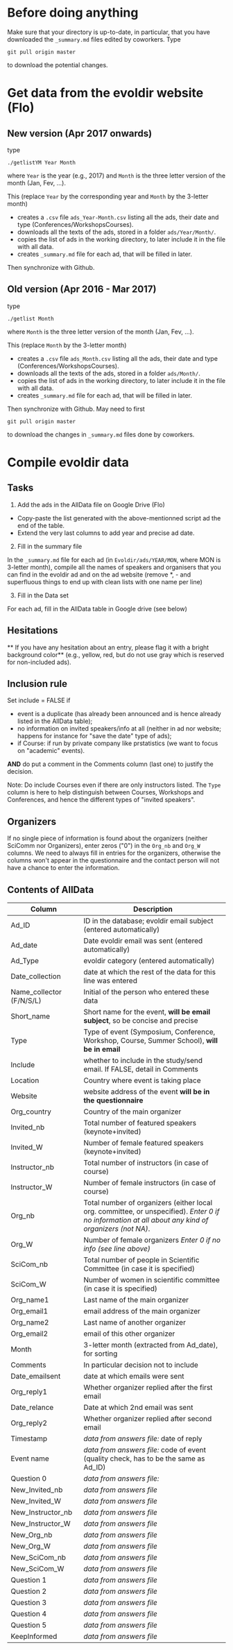 # Before doing anything

Make sure that your directory is up-to-date, in particular, that you have downloaded the `_summary.md` files edited by coworkers. Type
```{sh}
git pull origin master
```
to download the potential changes.


# Get data from the evoldir website (Flo)

## New version (Apr 2017 onwards)
type
```
./getlistYM Year Month
```
where `Year` is the year (e.g., 2017) and `Month` is the three letter version of the month (Jan, Fev, ...).

This (replace `Year` by the corresponding year and `Month` by the 3-letter month)
- creates a `.csv` file `ads_Year-Month.csv` listing all the ads, their date and type (Conferences/WorkshopsCourses).
- downloads all the texts of the ads, stored in a folder `ads/Year/Month/`.
- copies the list of ads in the working directory, to later include it in the file with all data.
- creates `_summary.md` file for each ad, that will be filled in later.

Then synchronize with Github.


## Old version (Apr 2016 - Mar 2017)
type
```
./getlist Month
```
where `Month` is the three letter version of the month (Jan, Fev, ...).

This (replace `Month` by the 3-letter month)
- creates a `.csv` file `ads_Month.csv` listing all the ads, their date and type (Conferences/WorkshopsCourses).
- downloads all the texts of the ads, stored in a folder `ads/Month/`.
- copies the list of ads in the working directory, to later include it in the file with all data.
- creates `_summary.md` file for each ad, that will be filled in later.

Then synchronize with Github. May need to first
```{sh}
git pull origin master
```
to download the changes in `_summary.md` files done by coworkers.

# Compile evoldir data

## Tasks

 1) Add the ads in the AllData file on Google Drive (Flo)
  - Copy-paste the list generated with the above-mentionned script ad the end of the table.
  - Extend the very last columns to add year and precise ad date.

 2) Fill in the summary file

  In the `_summary.md` file for each ad (in `Evoldir/ads/YEAR/MON`, where MON is 3-letter month), compile all the names of speakers and organisers that you can find in the evoldir ad and on the ad website (remove *, - and superfluous things to end up with clean lists with one name per line)

 3) Fill in the Data set

   For each ad, fill in the AllData table in Google drive (see below)

## Hesitations

** If you have any hesitation about an entry, please flag it with a bright background color** (e.g., yellow, red, but do not use gray which is reserved for non-included ads).

## Inclusion rule

Set include = FALSE if

 - event is a duplicate (has already been announced and is hence already listed in the AllData table);
 - no information on invited speakers/info at all (neither in ad nor website; happens for instance for "save the date" type of ads);
 - if Course: if run by private company like prstatistics (we want to focus on "academic" events).

**AND** do put a comment in the Comments column (last one) to justify the decision.

Note: Do include Courses even if there are only instructors listed. The `Type` column is here to help distinguish between Courses, Workshops and Conferences, and hence the different types of "invited speakers".

## Organizers

If no single piece of information is found about the organizers (neither SciComm nor Organizers), enter zeros ("0") in the `Org_nb` and `Org_W` columns. We need to always fill in entries for the organizers, otherwise the columns won't appear in the questionnaire and the contact person will not have a chance to enter the information.

## Contents of AllData

Column | Description
-------|-------------
Ad_ID | ID in the database; evoldir email subject (entered automatically)
Ad_date | Date evoldir email was sent (entered automatically)
Ad_Type | evoldir category (entered automatically)
Date_collection | date at which the rest of the data for this line was entered
Name_collector (F/N/S/L) | Initial of the person who entered these data
Short_name | Short name for the event, **will be email subject**, so be concise and precise
Type | Type of event (Symposium, Conference, Workshop, Course, Summer School), **will be in email**
Include | whether to include in the study/send email. If FALSE, detail in Comments
Location | Country where event is taking place
Website | website address of the event **will be in the questionnaire**
Org_country | Country of the main organizer
Invited_nb | Total number of featured speakers (keynote+invited)
Invited_W	| Number of female featured speakers (keynote+invited)
Instructor_nb | Total number of instructors (in case of course)
Instructor_W | Number of female instructors (in case of course)
Org_nb | Total number of organizers (either local org. committee, or unspecified). *Enter 0 if no information at all about any kind of organizers (not NA)*.
Org_W	| Number of female organizers *Enter 0 if no info (see line above)*
SciCom_nb | Total number of people in Scientific Committee (in case it is specified)
SciCom_W | Number of women in scientific committee (in case it is specified)
Org_name1 | Last name of the main organizer
Org_email1	| email address of the  main organizer
Org_name2 | Last name of another organizer
Org_email2 | email of this other organizer
Month	| 3-letter month (extracted from Ad_date), for sorting
Comments | In particular decision not to include
Date_emailsent | date at which emails were sent
Org_reply1 | Whether organizer replied	after the first email
Date_relance | Date at which 2nd email was sent
Org_reply2 | Whether organizer replied after second email
Timestamp	| *data from answers file:* date of reply
Event name | *data from answers file:* code of event (quality check, has to be the same as Ad_ID)
Question 0 | *data from answers file:*
New_Invited_nb	| *data from answers file*
New_Invited_W | *data from answers file*
New_Instructor_nb | *data from answers file*
New_Instructor_W | *data from answers file*
New_Org_nb | *data from answers file*
New_Org_W | *data from answers file*
New_SciCom_nb | *data from answers file*
New_SciCom_W | *data from answers file*
Question 1 | *data from answers file*
Question 2 | *data from answers file*
Question 3 | *data from answers file*
Question 4 | *data from answers file*
Question 5 | *data from answers file*
KeepInformed | *data from answers file*

